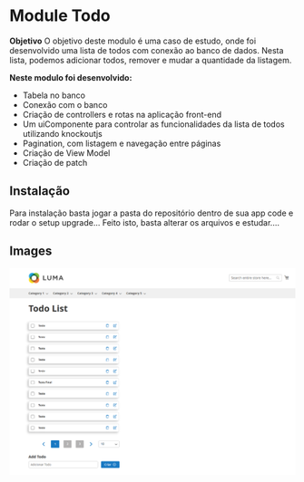 # Module Todo
**Objetivo**
O objetivo deste modulo é uma caso de estudo, onde foi desenvolvido uma lista de todos com conexão ao banco de dados. Nesta lista, podemos adicionar todos, remover e mudar a quantidade da listagem.

**Neste modulo foi desenvolvido:** 

 - Tabela no banco
 -  Conexão com o banco
 - Criação de controllers e rotas na aplicação front-end
 - Um uiComponente para controlar as funcionalidades da lista de todos utilizando knockoutjs
 - Pagination, com listagem e navegação entre páginas
 - Criação de View Model
 - Criação de patch
 
 ## Instalação
 Para instalação basta jogar a pasta do repositório dentro de sua app code e rodar o setup upgrade... Feito isto, basta alterar os arquivos e estudar....
 
## Images
 
![Imagem](https://github.com/SrAmaral/Module-Todo/blob/master/Image.png?raw=true)
